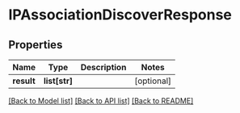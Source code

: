 # IPAssociationDiscoverResponse

## Properties
Name | Type | Description | Notes
------------ | ------------- | ------------- | -------------
**result** | **list[str]** |  | [optional] 

[[Back to Model list]](../README.md#documentation-for-models) [[Back to API list]](../README.md#documentation-for-api-endpoints) [[Back to README]](../README.md)


